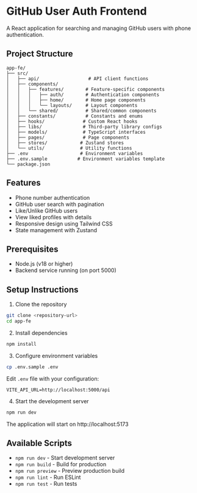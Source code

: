 # GitHub User Auth Frontend

A React application for searching and managing GitHub users with phone authentication.

## Project Structure

```
app-fe/
├── src/
│   ├── api/                  # API client functions
│   ├── components/
│   │   ├── features/        # Feature-specific components
│   │   │   ├── auth/        # Authentication components
│   │   │   ├── home/        # Home page components
│   │   │   └── layouts/     # Layout components
│   │   └── shared/          # Shared/common components
│   ├── constants/           # Constants and enums
│   ├── hooks/              # Custom React hooks
│   ├── libs/               # Third-party library configs
│   ├── models/             # TypeScript interfaces
│   ├── pages/              # Page components
│   ├── stores/            # Zustand stores
│   └── utils/             # Utility functions
├── .env                   # Environment variables
├── .env.sample           # Environment variables template
└── package.json
```

## Features

- Phone number authentication
- GitHub user search with pagination
- Like/Unlike GitHub users
- View liked profiles with details
- Responsive design using Tailwind CSS
- State management with Zustand

## Prerequisites

- Node.js (v18 or higher)
- Backend service running (on port 5000)

## Setup Instructions

1. Clone the repository
```bash
git clone <repository-url>
cd app-fe
```

2. Install dependencies
```bash
npm install
```

3. Configure environment variables
```bash
cp .env.sample .env
```
Edit `.env` file with your configuration:
```env
VITE_API_URL=http://localhost:5000/api
```

4. Start the development server
```bash
npm run dev
```

The application will start on http://localhost:5173

## Available Scripts

- `npm run dev` - Start development server
- `npm run build` - Build for production
- `npm run preview` - Preview production build
- `npm run lint` - Run ESLint
- `npm run test` - Run tests

